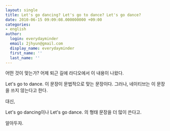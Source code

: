 ```yaml
---
layout: single
title: Let's go dancing? Let's go to dance? Let's go dance?
date: 2010-06-15 09:09:08.000000000 +09:00
categories:
- english
author:
  login: everydayminder
  email: 2jhyun@gmail.com
  display_name: everydayminder
  first_name: ''
  last_name: ''
---
```

어떤 것이 맞는가?
어제 퇴근 길에 라디오에서 이 내용이 나왔다.

Let's go to dance. 이 문장이 문법적으로 맞는 문장이다. 그러나, 네이티브는 이 문장을 쓰지 않는다고 한다.

대신,

Let's go dancing이나 Let's go dance. 의 형태 문장을 더 많이 쓴다고.

알아두자.

